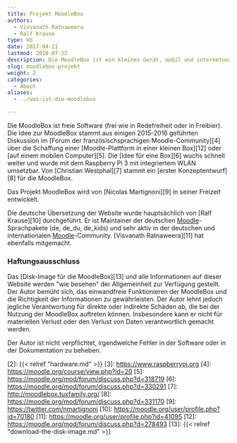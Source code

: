 ```yaml
---
title: Projekt MoodleBox
authors:
  - Visvanath Ratnaweera
  - Ralf Krause
type: kb
date: 2017-04-21
lastmod: 2018-07-22
description: Die MoodleBox ist ein kleines Gerät, mobil und internetunabhängig. Sie bietet ein drahtloses Netzwerk, mit dem sich jeder über WiFi verbinden kann. Sie stellt eine vollständige Moodle-Lernplattform zur Verfügung
slug: moodlebox-projekt
weight: 2
categories:
  - About
aliases:
  - ../was-ist-die-moodlebox

---
```


Die MoodleBox ist freie Software (frei wie in Redefreiheit oder in Freibier). Die Idee zur MoodleBox stammt aus einigen 2015-2016 geführten Diskussion im [Forum der französischsprachigen Moodle-Community][4] über die Schaffung einer [Moodle-Plattform in einer kleinen Box][12] oder [auf einem mobilen Computer][5]. Die [Idee für eine Box][6] wuchs schnell weiter und wurde mit dem Raspberry Pi 3 mit integriertem WLAN umsetzbar. Von [Christian Westphal][7] stammt ein [erster Konzeptentwurf][8] für die MoodleBox.

Das Projekt MoodleBox wird von [Nicolas Martignoni][9] in seiner Freizeit entwickelt.

Die deutsche Übersetzung der Website wurde hauptsächlich von [Ralf Krause][10] durchgeführt. Er ist Maintainer der deutschen [Moodle][1]-Sprachpakete (de, de_du, de_kids) und sehr aktiv in der deutschen und internationalen [Moodle][1]-Community. [Visvanath Ratnaweera][11] hat ebenfalls mitgemacht.

### Haftungsausschluss

Das [Disk-Image für die MoodleBox][13] und alle Informationen auf dieser Website werden "wie besehen" der Allgemeinheit zur Verfügung gestellt. Der Autor bemüht sich, das einwandfreie Funktionieren der MoodleBox und die Richtigkeit der Informationen zu gewährleisten. Der Autor lehnt jedoch jegliche Verantwortung für direkte oder indirekte Schäden ab, die bei der Nutzung der MoodleBox auftreten können. Insbesondere kann er nicht für materiellen Verlust oder den Verlust von Daten verantwortlich gemacht werden.

Der Autor ist nicht verpflichtet, irgendwelche Fehler in der Software oder in der Dokumentation zu beheben.

 [1]: https://moodle.org
 [2]: {{< relref "hardware.md" >}}
 [3]: https://www.raspberrypi.org
 [4]: https://moodle.org/course/view.php?id=20
 [5]: https://moodle.org/mod/forum/discuss.php?d=318719
 [6]: https://moodle.org/mod/forum/discuss.php?d=330291
 [7]: http://moodlebox.tuxfamily.org/
 [8]: https://moodle.org/mod/forum/discuss.php?d=331170
 [9]: https://twitter.com/nmartignoni
 [10]: https://moodle.org/user/profile.php?id=70180
 [11]: https://moodle.org/user/profile.php?id=41095
 [12]: https://moodle.org/mod/forum/discuss.php?d=278493
 [13]: {{< relref "download-the-disk-image.md" >}}
